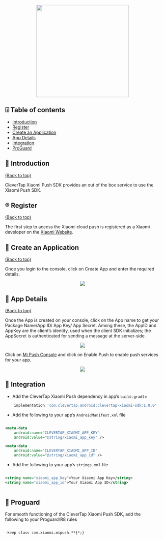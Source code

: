 <p align="center">
  <img src="https://github.com/CleverTap/clevertap-android-sdk/blob/master/static/clevertap-logo.png" width="300"/>
</p>

## ⍗ Table of contents

* [Introduction](#-introduction)
* [Register](#-register)
* [Create an Application](#-create-an-application)
* [App Details](#-app-details)
* [Integration](#-integration)
* [ProGuard](#-proguard)

## 👋 Introduction
[(Back to top)](#-table-of-contents)

CleverTap Xiaomi Push SDK provides an out of the box service to use the Xiaomi Push SDK.

## ®️ Register
[(Back to top)](#-table-of-contents)

The first step to access the Xiaomi cloud push is registered as a Xiaomi developer on the [Xiaomi Website](https://dev.mi.com/console/).

## 🔨 Create an Application
[(Back to top)](#-table-of-contents)

Once you login to the console, click on Create App and enter the required details.

<p align="center">
  <img src="https://files.readme.io/27d3874-Xiaomi_push_Developer_console.png"/>
</p>

## 📱 App Details
[(Back to top)](#-table-of-contents)

Once the App is created on your console, click on the App name to get your Package Name/App ID/ App Key/ App Secret. Among these, the AppID and AppKey are the client’s identity, used when the client SDK initializes; the AppSecret is authenticated for sending a message at the server-side.

<p align="center">
  <img src="https://files.readme.io/ee0d481-Xiaomi_Push_API_Key.png"/>
</p>

Click on [Mi Push Console](http://admin.xmpush.global.xiaomi.com/) and click on Enable Push to enable push services for your app.

<p align="center">
  <img src="https://files.readme.io/14ff6c4-Xiaomi_Push_MI_Console.png"/>
</p>

## 🚀 Integration

* Add the CleverTap Xiaomi Push dependency in app’s `build.gradle`

```groovy
    implementation 'com.clevertap.android:clevertap-xiaomi-sdk:1.0.0'
```

* Add the following to your app’s `AndroidManifest.xml` file

```xml

<meta-data
    android:name="CLEVERTAP_XIAOMI_APP_KEY"
    android:value="@string/xiaomi_app_key" />

<meta-data
    android:name="CLEVERTAP_XIAOMI_APP_ID"
    android:value="@string/xiaomi_app_id" />

```

* Add the following to your app’s `strings.xml` file

```xml

<string name="xiaomi_app_key">Your Xiaomi App Key</string>
<string name="xiaomi_app_id">Your Xiaomi App ID</string>
 
```

## 📜 Proguard

For smooth functioning of the CleverTap Xiaomi Push SDK, add the following to your Proguard/R8 rules

```proguard

-keep class com.xiaomi.mipush.**{*;}

```